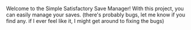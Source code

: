 Welcome to the Simple Satisfactory Save Manager! With this project, you can easily manage your saves. (there's probably bugs, let me know if you find any. if I ever feel like it, I might get around to fixing the bugs)
